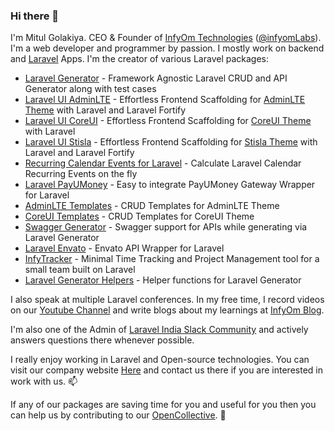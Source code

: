 ### Hi there 👋

I'm Mitul Golakiya. CEO & Founder of [InfyOm Technologies](https://www.infyom.com/) ([@infyomLabs](https://github.com/InfyOmLabs)). I'm a web developer and programmer by passion. I mostly work on backend and [Laravel](https://laravel.com/) Apps. I'm the creator of various Laravel packages:

- [Laravel Generator](https://github.com/InfyOmLabs/laravel-generator) - Framework Agnostic Laravel CRUD and API Generator along with test cases
- [Laravel UI AdminLTE](https://github.com/InfyOmLabs/laravel-ui-adminlte) - Effortless Frontend Scaffolding for [AdminLTE Theme](https://adminlte.io/) with Laravel and Laravel Fortify
- [Laravel UI CoreUI](https://github.com/InfyOmLabs/laravel-ui-coreui) - Effortless Frontend Scaffolding for [CoreUI Theme](https://coreui.io/) with Laravel
- [Laravel UI Stisla](https://github.com/InfyOmLabs/laravel-ui-stisla) - Effortless Frontend Scaffolding for [Stisla Theme](https://getstisla.com/) with Laravel and Laravel Fortify
- [Recurring Calendar Events for Laravel](https://github.com/InfyOmLabs/laravel-calendar-events) - Calculate Laravel Calendar Recurring Events on the fly
- [Laravel PayUMoney](https://github.com/InfyOmLabs/laravel-payumoney) - Easy to integrate PayUMoney Gateway Wrapper for Laravel
- [AdminLTE Templates](https://github.com/InfyOmLabs/adminlte-templates) - CRUD Templates for AdminLTE Theme
- [CoreUI Templates](https://github.com/InfyOmLabs/coreui-templates) - CRUD Templates for CoreUI Theme
- [Swagger Generator](https://github.com/InfyOmLabs/swagger-generator) - Swagger support for APIs while generating via Laravel Generator
- [Laravel Envato](https://github.com/InfyOmLabs/laravel-envato) - Envato API Wrapper for Laravel
- [InfyTracker](https://github.com/InfyOmLabs/infy-tracker) - Minimal Time Tracking and Project Management tool for a small team built on Laravel
- [Laravel Generator Helpers](https://github.com/InfyOmLabs/laravel-generator-helpers) - Helper functions for Laravel Generator

I also speak at multiple Laravel conferences. In my free time, I record videos on our [Youtube Channel](https://www.youtube.com/channel/UC8IvwfChD6i7Wp4yZp3tNsQ) and write blogs about my learnings at [InfyOm Blog](https://www.infyom.com/blog).

I'm also one of the Admin of [Laravel India Slack Community](https://laravellive.in/) and actively answers questions there whenever possible.

I really enjoy working in Laravel and Open-source technologies. You can visit our company website [Here](https://www.infyom.com/) and contact us there if you are interested in work with us. 📫 

If any of our packages are saving time for you and useful for you then you can help us by contributing to our [OpenCollective](https://opencollective.com/infyomlabs). :pray:
